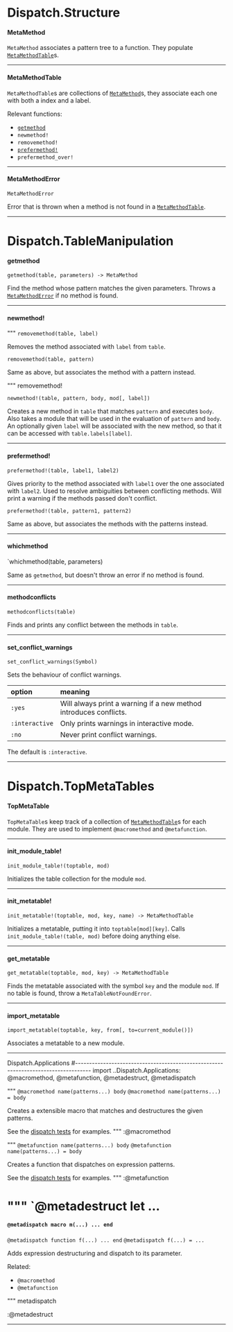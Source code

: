 Dispatch.Structure
==========

#### MetaMethod

`MetaMethod` associates a pattern tree to a function. They populate
[`MetaMethodTable`](../Dispatch.md#metamethodtable)s.

---
#### MetaMethodTable

`MetaMethodTable`s are collections of [`MetaMethod`](../Dispatch.md#metamethod)s, they associate
each one with both a index and a label.

Relevant functions:
- [`getmethod`](../Dispatch.md#getmethod)
- `newmethod!`
- `removemethod!`
- [`prefermethod!`](../Dispatch.md#prefermethod!)
- `prefermethod_over!`

---
#### MetaMethodError

`MetaMethodError`

Error that is thrown when a method is not found in a [`MetaMethodTable`](../Dispatch.md#metamethodtable).

---


Dispatch.TableManipulation
==========

#### getmethod

`getmethod(table, parameters) -> MetaMethod`

Find the method whose pattern matches the given parameters.
Throws a [`MetaMethodError`](../Dispatch.md#metamethoderror) if no method is found.

---
#### newmethod!

"""
`removemethod(table, label)`

Removes the method associated with `label` from `table`.

`removemethod(table, pattern)`

Same as above, but associates the method with a pattern instead.


"""
removemethod!

`newmethod!(table, pattern, body, mod[, label])`

Creates a new method in `table` that matches `pattern` and executes `body`.
Also takes a module that will be used in the evaluation of `pattern` and `body`.
An optionally given `label` will be associated with the new method, so that it
can be accessed with `table.labels[label]`.

---
#### prefermethod!

`prefermethod!(table, label1, label2)`

Gives priority to the method associated with `label1` over the one associated with `label2`.
Used to resolve ambiguities between conflicting methods. Will print a warning if the
methods passed don't conflict.

`prefermethod!(table, pattern1, pattern2)`

Same as above, but associates the methods with the patterns instead.

---
#### whichmethod

`whichmethod(table, parameters)

Same as `getmethod`, but doesn't throw an error if no method is found.

---
#### methodconflicts

`methodconflicts(table)`

Finds and prints any conflict between the methods in `table`.

---
#### set_conflict_warnings

`set_conflict_warnings(Symbol)`

Sets the behaviour of conflict warnings.

| option       | meaning                                                          |
|:-------------|:-----------------------------------------------------------------|
|`:yes`        | Will always print a warning if a new method introduces conflicts.|
|`:interactive`| Only prints warnings in interactive mode.                        |
|`:no`         | Never print conflict warnings.                                   |

The default is `:interactive`.

---


Dispatch.TopMetaTables
==========

#### TopMetaTable

`TopMetaTable`s keep track of a collection of [`MetaMethodTable`](../Dispatch.md#metamethodtable)s for each module.
They are used to implement `@macromethod` and `@metafunction`.

---
#### init_module_table!

`init_module_table!(toptable, mod)`

Initializes the table collection for the module `mod`.

---
#### init_metatable!

`init_metatable!(toptable, mod, key, name) -> MetaMethodTable`

Initializes a metatable, putting it into `toptable[mod][key]`.
Calls `init_module_table!(table, mod)` before doing anything else.

---
#### get_metatable

`get_metatable(toptable, mod, key) -> MetaMethodTable`

Finds the metatable associated with the symbol `key` and the module `mod`.
If no table is found, throw a `MetaTableNotFoundError`.

---
#### import_metatable

`import_metatable(toptable, key, from[, to=current_module()])`

Associates a metatable to a new module.

---


Dispatch.Applications
#-----------------------------------------------------------------------------------
import ..Dispatch.Applications: @macromethod, @metafunction, @metadestruct, @metadispatch

"""
`@macromethod name(patterns...) body`
`@macromethod name(patterns...) = body`

Creates a extensible macro that matches and destructures the given patterns.

See the [dispatch tests](../../../test/dispatch.jl) for examples.
"""
:@macromethod

"""
`@metafunction name(patterns...) body`
`@metafunction name(patterns...) = body`

Creates a function that dispatches on expression patterns.

See the [dispatch tests](../../../test/dispatch.jl) for examples.
"""
:@metafunction

"""
`@metadestruct let ...
==========

#### `@metadispatch macro m(...) ... end`
`@metadispatch function f(...) ... end`
`@metadispatch f(...) = ...`

Adds expression destructuring and dispatch to its parameter.

Related:
- `@macromethod`
- `@metafunction`

"""
metadispatch

:@metadestruct

---


